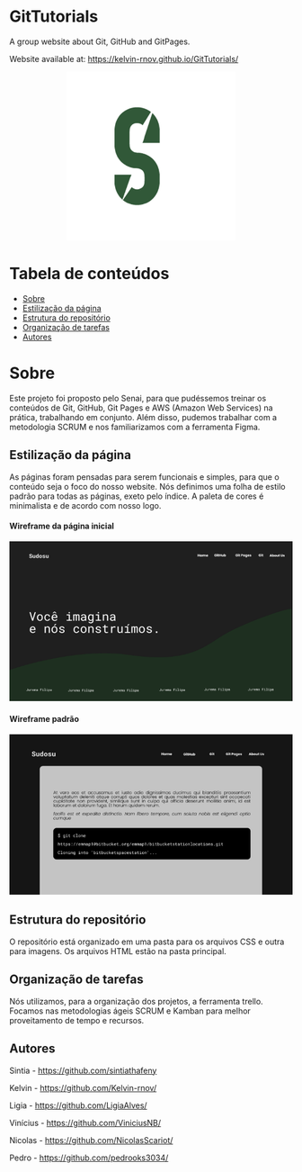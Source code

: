 # GitTutorials
A group website about Git, GitHub and GitPages.  

Website available at: https://kelvin-rnov.github.io/GitTutorials/

<p align="center">
  <img src="images\sudosu-logo.png" width="300px" title="hover text">
</p>

Tabela de conteúdos
=================
<!--ts-->
   * [Sobre](#sobre)
   * [Estilização da página](#estilização-da-pagina)
   * [Estrutura do repositório](#estrutura-do-repositorio)
   * [Organização de tarefas](#organizaçao-de-tarefas)
   * [Autores](#autores)
<!--te-->


# Sobre

Este projeto foi proposto pelo Senai, para que pudéssemos treinar os conteúdos de Git, GitHub, Git Pages e AWS (Amazon Web Services) na prática, trabalhando em conjunto. Além disso, pudemos trabalhar com a metodologia SCRUM e nos familiarizamos com a ferramenta Figma.



## Estilização da página
As páginas foram pensadas para serem funcionais e simples, para que o conteúdo seja o foco do nosso website. Nós definimos uma folha de estilo padrão para todas as páginas, exeto pelo índice. A paleta de cores é minimalista e de acordo com nosso logo.

#### Wireframe da página inicial



<p align="center">
  <img src="images\index-wireframe.PNG" title="hover text">
</p>

#### Wireframe padrão
<p align="center">
  <img src="images\paginas-segundarias.PNG"  alt="hover">
</p>


## Estrutura do repositório
O repositório está organizado em uma pasta para os arquivos CSS e outra para imagens. Os arquivos HTML estão na pasta principal.


## Organização de tarefas
Nós utilizamos, para a organização dos projetos, a ferramenta trello. Focamos nas metodologias ágeis SCRUM e Kamban para melhor proveitamento de tempo e recursos.

## Autores

Sintia - https://github.com/sintiathafeny  

Kelvin - https://github.com/Kelvin-rnov/  

Ligia - https://github.com/LigiaAlves/  

Vinícius - https://github.com/ViniciusNB/  

Nicolas - https://github.com/NicolasScariot/  

Pedro - https://github.com/pedrooks3034/  
